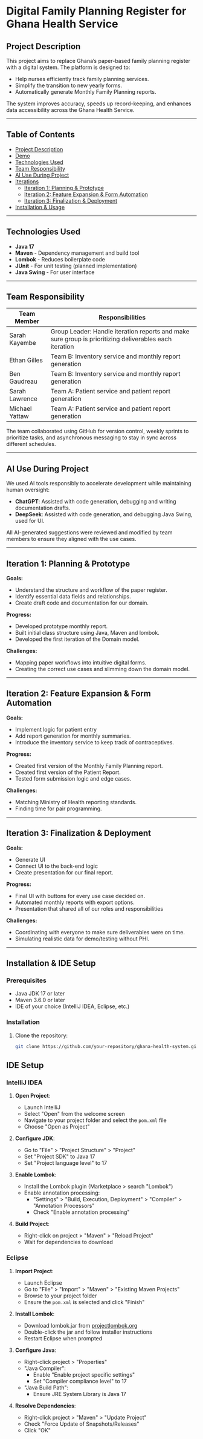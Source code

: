 # Digital Family Planning Register for Ghana Health Service

## Project Description

This project aims to replace Ghana’s paper-based family planning register with a digital system. The platform is designed to:

- Help nurses efficiently track family planning services.
- Simplify the transition to new yearly forms.
- Automatically generate Monthly Family Planning reports.

The system improves accuracy, speeds up record-keeping, and enhances data accessibility across the Ghana Health Service.

---

## Table of Contents

- [Project Description](#-project-description)
- [Demo](#-demo)
- [Technologies Used](#-technologies-used)
- [Team Responsibility](#-team-responsibility)
- [AI Use During Project](#-ai-use-during-project)
- [Iterations](#-iterations)
  - [Iteration 1: Planning & Prototype](#-iteration-1-planning--prototype)
  - [Iteration 2: Feature Expansion & Form Automation](#-iteration-2-feature-expansion--form-automation)
  - [Iteration 3: Finalization & Deployment](#-iteration-3-finalization--deployment)
- [Installation & Usage](#-installation--usage)

---

## Technologies Used

- **Java 17**
- **Maven** - Dependency management and build tool
- **Lombok** - Reduces boilerplate code
- **JUnit** - For unit testing (planned implementation)
- **Java Swing** - For user interface

---

## Team Responsibility

| Team Member      | Responsibilities                                         |
|------------------|----------------------------------------------------------|
| Sarah Kayembe    | Group Leader: Handle iteration reports and make sure group is prioritizing deliverables each iteration |
| Ethan Gilles     | Team B: Inventory service and monthly report generation  |
| Ben Gaudreau     | Team B: Inventory service and monthly report generation  |
| Sarah Lawrence   | Team A: Patient service and patient report generation    |
| Michael Yattaw   | Team A: Patient service and patient report generation    |

The team collaborated using GitHub for version control, weekly sprints to prioritize tasks, and asynchronous messaging to stay in sync across different schedules.

---

## AI Use During Project

We used AI tools responsibly to accelerate development while maintaining human oversight:

- **ChatGPT**: Assisted with code generation, debugging and writing documentation drafts.
- **DeepSeek**: Assisted with code generation, and debugging Java Swing, used for UI.

All AI-generated suggestions were reviewed and modified by team members to ensure they aligned with the use cases.

---

## Iteration 1: Planning & Prototype

**Goals:**
- Understand the structure and workflow of the paper register.
- Identify essential data fields and relationships.
- Create draft code and documentation for our domain.

**Progress:**
- Developed prototype monthly report.
- Built initial class structure using Java, Maven and lombok.
- Developed the first iteration of the Domain model.

**Challenges:**
- Mapping paper workflows into intuitive digital forms.
- Creating the correct use cases and slimming down the domain model.

---

## Iteration 2: Feature Expansion & Form Automation

**Goals:**
- Implement logic for patient entry
- Add report generation for monthly summaries.
- Introduce the inventory service to keep track of contraceptives.

**Progress:**
- Created first version of the Monthly Family Planning report.
- Created first version of the Patient Report.
- Tested form submission logic and edge cases.

**Challenges:**
- Matching Ministry of Health reporting standards.
- Finding time for pair programming.

---

## Iteration 3: Finalization & Deployment

**Goals:**
- Generate UI
- Connect UI to the back-end logic
- Create presentation for our final report.

**Progress:**
- Final UI with buttons for every use case decided on.
- Automated monthly reports with export options.
- Presentation that shared all of our roles and responsibilities

**Challenges:**
- Coordinating with everyone to make sure deliverables were on time.
- Simulating realistic data for demo/testing without PHI.

---

## Installation & IDE Setup

### Prerequisites

- Java JDK 17 or later
- Maven 3.6.0 or later
- IDE of your choice (IntelliJ IDEA, Eclipse, etc.)

### Installation

1. Clone the repository:
   ```bash
   git clone https://github.com/your-repository/ghana-health-system.git

## IDE Setup

### IntelliJ IDEA
1. **Open Project**:
   - Launch IntelliJ
   - Select "Open" from the welcome screen
   - Navigate to your project folder and select the `pom.xml` file
   - Choose "Open as Project"

2. **Configure JDK**:
   - Go to "File" > "Project Structure" > "Project"
   - Set "Project SDK" to Java 17
   - Set "Project language level" to 17

3. **Enable Lombok**:
   - Install the Lombok plugin (Marketplace > search "Lombok")
   - Enable annotation processing:
      - "Settings" > "Build, Execution, Deployment" > "Compiler" > "Annotation Processors"
      - Check "Enable annotation processing"

4. **Build Project**:
   - Right-click on project > "Maven" > "Reload Project"
   - Wait for dependencies to download

### Eclipse
1. **Import Project**:
   - Launch Eclipse
   - Go to "File" > "Import" > "Maven" > "Existing Maven Projects"
   - Browse to your project folder
   - Ensure the `pom.xml` is selected and click "Finish"

2. **Install Lombok**:
   - Download lombok.jar from [projectlombok.org](https://projectlombok.org/download)
   - Double-click the jar and follow installer instructions
   - Restart Eclipse when prompted

3. **Configure Java**:
   - Right-click project > "Properties"
   - "Java Compiler":
      - Enable "Enable project specific settings"
      - Set "Compiler compliance level" to 17
   - "Java Build Path":
      - Ensure JRE System Library is Java 17

4. **Resolve Dependencies**:
   - Right-click project > "Maven" > "Update Project"
   - Check "Force Update of Snapshots/Releases"
   - Click "OK"


